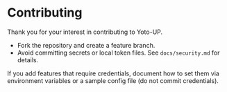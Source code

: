 # Contributing

Thank you for your interest in contributing to Yoto-UP.

- Fork the repository and create a feature branch.
- Avoid committing secrets or local token files. See `docs/security.md` for details.

If you add features that require credentials, document how to set them via environment variables or a sample config file (do not commit credentials).
